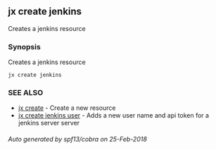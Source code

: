 ## jx create jenkins

Creates a jenkins resource

### Synopsis


Creates a jenkins resource

```
jx create jenkins
```

### SEE ALSO
* [jx create](jx_create.md)	 - Create a new resource
* [jx create jenkins user](jx_create_jenkins_user.md)	 - Adds a new user name and api token for a jenkins server server

###### Auto generated by spf13/cobra on 25-Feb-2018
